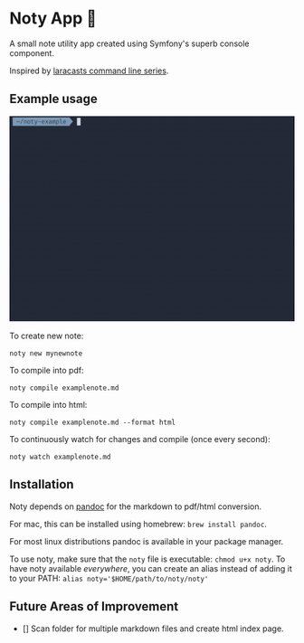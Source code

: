# Noty App :notebook_with_decorative_cover: 

A small note utility app created using Symfony's superb console component.

Inspired by [laracasts command line series](https://laracasts.com/series/how-to-build-command-line-apps-in-php).

## Example usage
![](noty.gif)

To create new note:
```
noty new mynewnote
```

To compile into pdf:
```
noty compile examplenote.md
```

To compile into html:
```
noty compile examplenote.md --format html
```

To continuously watch for changes and compile (once every second):
```
noty watch examplenote.md
```

## Installation
Noty depends on [pandoc](https://pandoc.org/installing.html) for the markdown to
pdf/html conversion. 

For mac, this can be installed using homebrew: `brew install pandoc`.

For most linux distributions pandoc is available in your package manager. 

To use noty, make sure that the `noty` file is executable: `chmod u+x noty`. 
To have noty available *everywhere*, you can create an alias instead of adding it to your PATH: `alias noty='$HOME/path/to/noty/noty'`

## Future Areas of Improvement
- [] Scan folder for multiple markdown files and create html index page.

